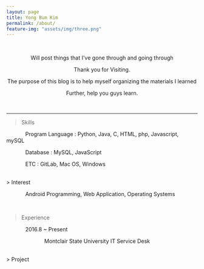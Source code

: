 ```yaml
---
layout: page
title: Yong Bum Kim
permalink: /about/
feature-img: "assets/img/three.png"
---
```


<style>
  .tab{
    text-indent: 50px;
  }
  .tab2{
    text-indent:100px;
  }
  #jb-sidebar{
    width: 260px;
    padding: 20px;
    margin-bottom: 10px;
    float: left;
    border: 0px;
    text-align: right;
  }
  #jb-content{
    width: 580px;
    padding: 20px;
    margin-bottom: 10px;
    float: right;
    border: 0px;
  }
  @media (min-width:481px){
    #jb-sidebar {
      width: 260px;
      float: left;
    }
    #jb-content {
      width: 580px;
      float: right;
    }
}
</style>

<br>
<center>
<p>Will post things that I've gone through and going through</p>
<p>Thank you for Visiting.</p>
<p>The purpose of this blog is to help myself organizing the materials I learned</p>
<p>Further, help you guys learn.</p>
</center>
<br>

---------------------------

> <subtitle>Skills</subtitle>

 <p class="tab">Program Language : Python, Java, C, HTML, php, Javascript, mySQL</p>
 <p class="tab">Database : MySQL, JavaScript</p>
 <p class="tab">ETC : GitLab, Mac OS, Windows</p>


<br>
> <subtitle>Interest</subtitle>

   <p class="tab">Android Programming, Web Application, Operating Systems</p>

<br>

> <subtitle>Experience</subtitle>

<p class="tab">2016.8 ~ Present</p>
<p class="tab2">Montclair State University IT Service Desk</p>
<!--
<div id="jb-sidebar">
	<p>2016.9 ~ Present</p>
</div>
<div id="jb-content">
    <p>Montclair State University IT Service Desk</p>
</div>
-->
<br>
> <subtitle>Project</subtitle>
